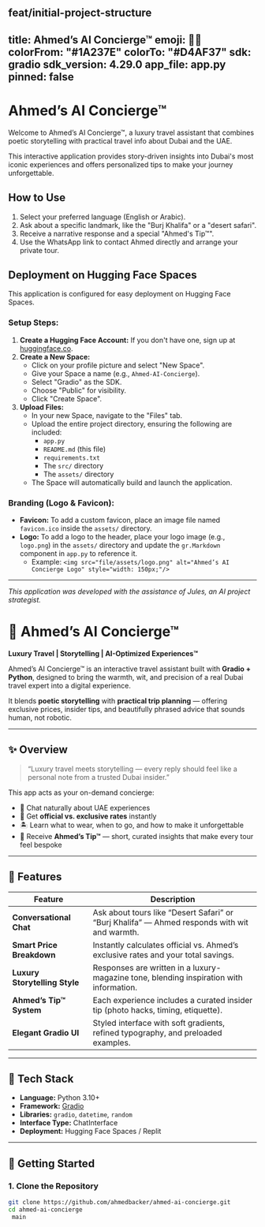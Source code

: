  feat/initial-project-structure
---
title: Ahmed’s AI Concierge™
emoji: 🐪✨
colorFrom: "#1A237E"
colorTo: "#D4AF37"
sdk: gradio
sdk_version: 4.29.0
app_file: app.py
pinned: false
---

# **Ahmed’s AI Concierge™**

Welcome to Ahmed’s AI Concierge™, a luxury travel assistant that combines poetic storytelling with practical travel info about Dubai and the UAE.

This interactive application provides story-driven insights into Dubai's most iconic experiences and offers personalized tips to make your journey unforgettable.

## **How to Use**
1.  Select your preferred language (English or Arabic).
2.  Ask about a specific landmark, like the "Burj Khalifa" or a "desert safari".
3.  Receive a narrative response and a special "Ahmed's Tip™".
4.  Use the WhatsApp link to contact Ahmed directly and arrange your private tour.

## **Deployment on Hugging Face Spaces**

This application is configured for easy deployment on Hugging Face Spaces.

### **Setup Steps:**
1.  **Create a Hugging Face Account:** If you don't have one, sign up at [huggingface.co](https://huggingface.co).
2.  **Create a New Space:**
    *   Click on your profile picture and select "New Space".
    *   Give your Space a name (e.g., `Ahmed-AI-Concierge`).
    *   Select "Gradio" as the SDK.
    *   Choose "Public" for visibility.
    *   Click "Create Space".
3.  **Upload Files:**
    *   In your new Space, navigate to the "Files" tab.
    *   Upload the entire project directory, ensuring the following are included:
        *   `app.py`
        *   `README.md` (this file)
        *   `requirements.txt`
        *   The `src/` directory
        *   The `assets/` directory
    *   The Space will automatically build and launch the application.

### **Branding (Logo & Favicon):**
*   **Favicon:** To add a custom favicon, place an image file named `favicon.ico` inside the `assets/` directory.
*   **Logo:** To add a logo to the header, place your logo image (e.g., `logo.png`) in the `assets/` directory and update the `gr.Markdown` component in `app.py` to reference it.
    *   Example: `<img src="file/assets/logo.png" alt="Ahmed’s AI Concierge Logo" style="width: 150px;"/>`

---
*This application was developed with the assistance of Jules, an AI project strategist.*

# 💼 Ahmed’s AI Concierge™

**Luxury Travel | Storytelling | AI-Optimized Experiences™**

Ahmed’s AI Concierge™ is an interactive travel assistant built with **Gradio + Python**, designed to bring the warmth, wit, and precision of a real Dubai travel expert into a digital experience.

It blends **poetic storytelling** with **practical trip planning** — offering exclusive prices, insider tips, and beautifully phrased advice that sounds human, not robotic.

---

## ✨ Overview

> “Luxury travel meets storytelling — every reply should feel like a personal note from a trusted Dubai insider.”

This app acts as your on-demand concierge:
- 💬 Chat naturally about UAE experiences  
- 💎 Get **official vs. exclusive rates** instantly  
- 🏝️ Learn what to wear, when to go, and how to make it unforgettable  
- 🧭 Receive **Ahmed’s Tip™** — short, curated insights that make every tour feel bespoke  

---

## 🧠 Features

| Feature | Description |
|----------|-------------|
| **Conversational Chat** | Ask about tours like “Desert Safari” or “Burj Khalifa” — Ahmed responds with wit and warmth. |
| **Smart Price Breakdown** | Instantly calculates official vs. Ahmed’s exclusive rates and your total savings. |
| **Luxury Storytelling Style** | Responses are written in a luxury-magazine tone, blending inspiration with information. |
| **Ahmed’s Tip™ System** | Each experience includes a curated insider tip (photo hacks, timing, etiquette). |
| **Elegant Gradio UI** | Styled interface with soft gradients, refined typography, and preloaded examples. |

---

## 🧩 Tech Stack

- **Language:** Python 3.10+
- **Framework:** [Gradio](https://www.gradio.app/)
- **Libraries:** `gradio`, `datetime`, `random`
- **Interface Type:** ChatInterface
- **Deployment:** Hugging Face Spaces / Replit

---

## 🚀 Getting Started

### 1. Clone the Repository
```bash
git clone https://github.com/ahmedbacker/ahmed-ai-concierge.git
cd ahmed-ai-concierge
 main
